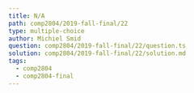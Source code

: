 ```yaml
---
title: N/A
path: comp2804/2019-fall-final/22
type: multiple-choice
author: Michiel Smid
question: comp2804/2019-fall-final/22/question.ts
solution: comp2804/2019-fall-final/22/solution.md
tags:
  - comp2804
  - comp2804-final
---
```

